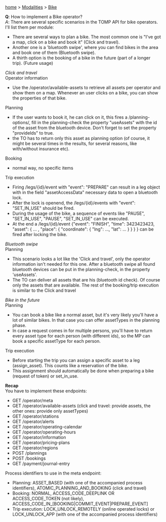 [home](https://github.com/TOMP-WG/TOMP-API/wiki) > [Modalities](https://github.com/TOMP-WG/TOMP-API/wiki#Per-modality.md) > [Bike](How-do-I-implement-a-bike-operator.md)  

**Q**: How to implement a Bike operator?<br>
_A_: There are several specific scenarios in the TOMP API for bike operators. I'll list them per module:
* There are several ways to plan a bike. The most common one is "I've got a map, click on a bike and book it" (Click and travel). 
* Another one is a 'bluetooth swipe', where you can find bikes in the area and book one of them (Bluetooth swipe). 
* A thirth option is the booking of a bike in the future (part of a longer trip). (Future usage)

_Click and travel_<br>
Operator information<br>
* Use the /operator/available-assets to retrieve all assets per operator and show them on a map. Whenever an user clicks on a bike, you can show the properties of that bike. 

Planning<br>
* If the user wants to book it, he can click on it, this fires a /planning-options/, fill in the planning-check the property "useAssets" with the id of the asset from the bluetooth device. Don't forget to set the property "provideIds" to true.
* the TO has to return only this asset as planning option (of course, it might be several times in the results, for several reasons, like with/without insurance etc).

Booking<br>
* normal way, no specific items

Trip execution<br>
* Firing /legs/{id}/event with "event": "PREPARE" can result in a leg object with in the field "assetAccessData" necessary data to open a bluetooth lock.
* After the lock is openend, the /legs/{id}/events with "event": "SET_IN_USE" should be fired.
* During the usage of the bike, a sequence of events like "PAUSE", "SET_IN_USE", "PAUSE", "SET_IN_USE" can be executed.
* At the end a /legs/{id}/event {"event": "FINISH", "time": 3423423423, "asset": { ... , "place": { "coordinate": { "lng": ..., "lat": ... } } } } can be fired after locking the bike.

_Bluetooth swipe_<br>
Planning<br>
* This scenario looks a lot like the 'Click and travel', only the operator information isn't needed for this one. After a bluetooth swipe all found bluetooth devices can be put in the planning-check, in the property 'useAssets'.
* The TO can deliver all assets that are his (bluetooth id check). Of course only the assets that are available.
The rest of the booking/trip execution is similar to the Click and travel

_Bike in the future_<br>
Planning<br>
* You can book a bike like a normal asset, but it's very likely you'll have a lot of similar bikes. In that case you can offer assetTypes in the planning phase. 
* In case a request comes in for multiple persons, you'll have to return every asset type for each person (with different ids), so the MP can book a specific assetType for each person.<br>

Trip execution<br>
* Before starting the trip you can assign a specific asset to a leg (assign_asset). This counts like a reservation of the bike.
* This assignment should automatically be done when preparing a bike (request of token) or set_in_use.

**Recap**<br>
You have to implement these endpoints:
* GET /operator/meta
* GET /operator/available-assets (click and travel: provide assets, the other ones: provide only assetTypes)
* GET /operator/stations
* GET /operator/alerts
* GET /operator/operating-calendar
* GET /operator/operating-hours
* GET /operator/information
* GET /operator/pricing-plans
* GET /operator/regions
* POST /plannings
* POST /bookings
* GET /payment/journal-entry

Process identifiers to use in the meta endpoint:
* Planning: ASSET_BASED (with one of the accompanied process identifiers), ATOMIC_PLANNING_AND_BOOKING (click and travel)
* Booking: NORMAL, ACCESS_CODE_DEEPLINK OR ACCESS_CODE_TOKEN (not likely), ACCESS_CODE_IN_[BOOKING|COMMIT_EVENT|PREPARE_EVENT]
* Trip execution: LOCK_UNLOCK_REMOTELY (online operated locks) or LOCK_UNLOCK_APP (with one of the accompanied process identifiers)
